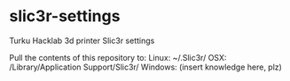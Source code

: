 # slic3r-settings
Turku Hacklab 3d printer Slic3r settings

Pull the contents of this repository to:
Linux: ~/.Slic3r/ 
OSX: /Library/Application Support/Slic3r/
Windows: (insert knowledge here, plz)
